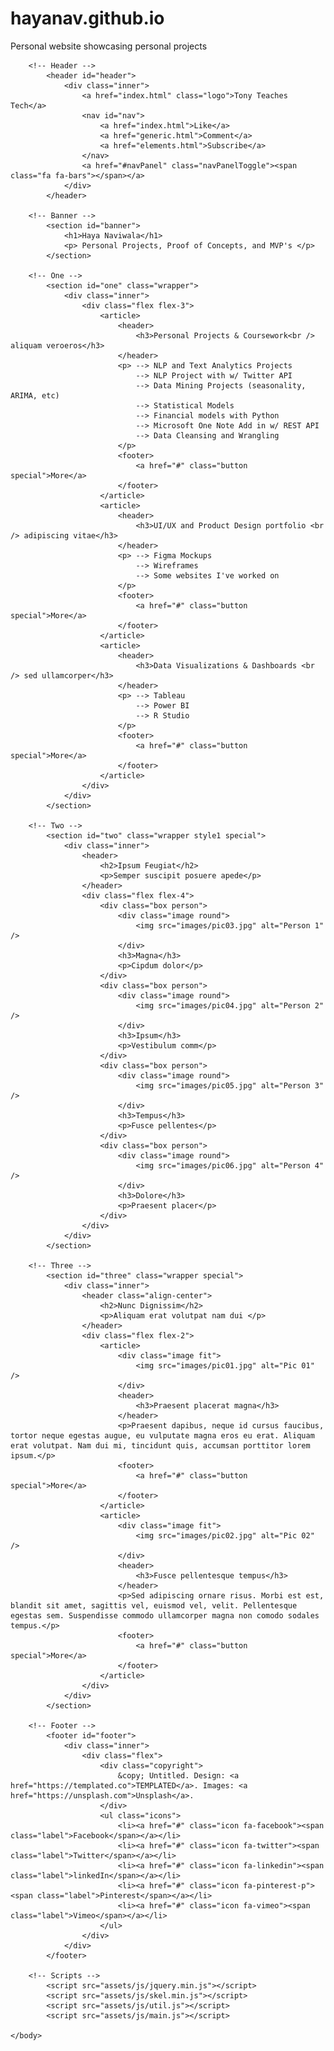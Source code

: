 # hayanav.github.io
Personal website showcasing personal projects 
<!DOCTYPE HTML>
<!--
	Theory by TEMPLATED
	templated.co @templatedco
	Released for free under the Creative Commons Attribution 3.0 license (templated.co/license)
-->
<html>
	<head>
		<title>Tony Teaches Tech</title>
		<meta charset="utf-8" />
		<meta name="viewport" content="width=device-width, initial-scale=1" />
		<link rel="stylesheet" href="assets/css/main.css" />
	</head>
	<body>

		<!-- Header -->
			<header id="header">
				<div class="inner">
					<a href="index.html" class="logo">Tony Teaches Tech</a>
					<nav id="nav">
						<a href="index.html">Like</a>
						<a href="generic.html">Comment</a>
						<a href="elements.html">Subscribe</a>
					</nav>
					<a href="#navPanel" class="navPanelToggle"><span class="fa fa-bars"></span></a>
				</div>
			</header>

		<!-- Banner -->
			<section id="banner">
				<h1>Haya Naviwala</h1>
				<p> Personal Projects, Proof of Concepts, and MVP's </p>
			</section>

		<!-- One -->
			<section id="one" class="wrapper">
				<div class="inner">
					<div class="flex flex-3">
						<article>
							<header>
								<h3>Personal Projects & Coursework<br /> aliquam veroeros</h3>
							</header>
							<p> --> NLP and Text Analytics Projects
							    --> NLP Project with w/ Twitter API
							    --> Data Mining Projects (seasonality, ARIMA, etc)
							    --> Statistical Models
							    --> Financial models with Python
							    --> Microsoft One Note Add in w/ REST API
							    --> Data Cleansing and Wrangling
							</p>
							<footer>
								<a href="#" class="button special">More</a>
							</footer>
						</article>
						<article>
							<header>
								<h3>UI/UX and Product Design portfolio <br /> adipiscing vitae</h3>
							</header>
							<p> --> Figma Mockups
							    --> Wireframes
							    --> Some websites I've worked on
							</p>
							<footer>
								<a href="#" class="button special">More</a>
							</footer>
						</article>
						<article>
							<header>
								<h3>Data Visualizations & Dashboards <br /> sed ullamcorper</h3>
							</header>
							<p> --> Tableau
							    --> Power BI
							    --> R Studio
							</p>
							<footer>
								<a href="#" class="button special">More</a>
							</footer>
						</article>
					</div>
				</div>
			</section>

		<!-- Two -->
			<section id="two" class="wrapper style1 special">
				<div class="inner">
					<header>
						<h2>Ipsum Feugiat</h2>
						<p>Semper suscipit posuere apede</p>
					</header>
					<div class="flex flex-4">
						<div class="box person">
							<div class="image round">
								<img src="images/pic03.jpg" alt="Person 1" />
							</div>
							<h3>Magna</h3>
							<p>Cipdum dolor</p>
						</div>
						<div class="box person">
							<div class="image round">
								<img src="images/pic04.jpg" alt="Person 2" />
							</div>
							<h3>Ipsum</h3>
							<p>Vestibulum comm</p>
						</div>
						<div class="box person">
							<div class="image round">
								<img src="images/pic05.jpg" alt="Person 3" />
							</div>
							<h3>Tempus</h3>
							<p>Fusce pellentes</p>
						</div>
						<div class="box person">
							<div class="image round">
								<img src="images/pic06.jpg" alt="Person 4" />
							</div>
							<h3>Dolore</h3>
							<p>Praesent placer</p>
						</div>
					</div>
				</div>
			</section>

		<!-- Three -->
			<section id="three" class="wrapper special">
				<div class="inner">
					<header class="align-center">
						<h2>Nunc Dignissim</h2>
						<p>Aliquam erat volutpat nam dui </p>
					</header>
					<div class="flex flex-2">
						<article>
							<div class="image fit">
								<img src="images/pic01.jpg" alt="Pic 01" />
							</div>
							<header>
								<h3>Praesent placerat magna</h3>
							</header>
							<p>Praesent dapibus, neque id cursus faucibus, tortor neque egestas augue, eu vulputate magna eros eu erat. Aliquam erat volutpat. Nam dui mi, tincidunt quis, accumsan porttitor lorem ipsum.</p>
							<footer>
								<a href="#" class="button special">More</a>
							</footer>
						</article>
						<article>
							<div class="image fit">
								<img src="images/pic02.jpg" alt="Pic 02" />
							</div>
							<header>
								<h3>Fusce pellentesque tempus</h3>
							</header>
							<p>Sed adipiscing ornare risus. Morbi est est, blandit sit amet, sagittis vel, euismod vel, velit. Pellentesque egestas sem. Suspendisse commodo ullamcorper magna non comodo sodales tempus.</p>
							<footer>
								<a href="#" class="button special">More</a>
							</footer>
						</article>
					</div>
				</div>
			</section>

		<!-- Footer -->
			<footer id="footer">
				<div class="inner">
					<div class="flex">
						<div class="copyright">
							&copy; Untitled. Design: <a href="https://templated.co">TEMPLATED</a>. Images: <a href="https://unsplash.com">Unsplash</a>.
						</div>
						<ul class="icons">
							<li><a href="#" class="icon fa-facebook"><span class="label">Facebook</span></a></li>
							<li><a href="#" class="icon fa-twitter"><span class="label">Twitter</span></a></li>
							<li><a href="#" class="icon fa-linkedin"><span class="label">linkedIn</span></a></li>
							<li><a href="#" class="icon fa-pinterest-p"><span class="label">Pinterest</span></a></li>
							<li><a href="#" class="icon fa-vimeo"><span class="label">Vimeo</span></a></li>
						</ul>
					</div>
				</div>
			</footer>

		<!-- Scripts -->
			<script src="assets/js/jquery.min.js"></script>
			<script src="assets/js/skel.min.js"></script>
			<script src="assets/js/util.js"></script>
			<script src="assets/js/main.js"></script>

	</body>
</html>
